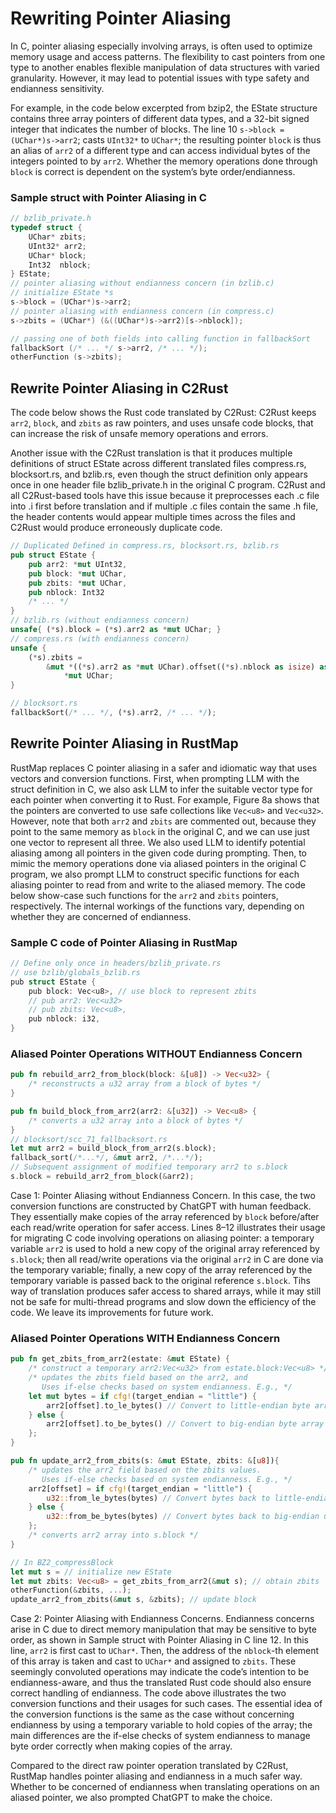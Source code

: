 # Rewriting Pointer Aliasing
In C, pointer aliasing especially involving arrays, is often used to optimize memory usage and access patterns. The flexibility to cast pointers from one type to another enables flexible manipulation of data structures with varied granularity. However, it may lead to potential issues with type safety and endianness sensitivity.

For example, in the code below excerpted from bzip2, the EState structure contains three array pointers of different data types, and a 32-bit signed integer that indicates the number of blocks. The line 10 `s->block = (UChar*)s->arr2`; casts `UInt32*` to `UChar*`; the resulting pointer `block` is thus an alias of `arr2` of a different type and can access individual bytes of the integers pointed to by `arr2`. Whether the memory operations done through `block` is correct is dependent on the system’s byte order/endianness.

### Sample struct with Pointer Aliasing in C
```c
// bzlib_private.h
typedef struct {
    UChar* zbits;
    UInt32* arr2;
    UChar* block;
    Int32  nblock;
} EState;
// pointer aliasing without endianness concern (in bzlib.c)
// initialize EState *s
s->block = (UChar*)s->arr2;
// pointer aliasing with endianness concern (in compress.c)
s->zbits = (UChar*) (&((UChar*)s->arr2)[s->nblock]);

// passing one of both fields into calling function in fallbackSort
fallbackSort (/* ... */ s->arr2, /* ... */);
otherFunction (s->zbits);
```

## Rewrite Pointer Aliasing in C2Rust
The code below shows the Rust code translated by C2Rust: C2Rust keeps `arr2`, `block`, and `zbits` as raw pointers, and uses unsafe code blocks, that can increase the risk of unsafe memory operations and errors.

Another issue with the C2Rust translation is that it produces multiple definitions of struct EState across different translated files compress.rs, blocksort.rs, and bzlib.rs, even though the struct definition only appears once in one header file bzlib_private.h in the original C program. C2Rust and all C2Rust-based tools have this issue because it preprocesses each .c file into .i first before translation and if multiple .c files contain the same .h file, the header contents would appear multiple times across the files and C2Rust would produce erroneously duplicate code.

```rust
// Duplicated Defined in compress.rs, blocksort.rs, bzlib.rs
pub struct EState {
    pub arr2: *mut UInt32,
    pub block: *mut UChar,
    pub zbits: *mut UChar,
    pub nblock: Int32
    /* ... */
}
// bzlib.rs (without endianness concern)
unsafe{ (*s).block = (*s).arr2 as *mut UChar; }
// compress.rs (with endianness concern)
unsafe {
    (*s).zbits =
        &mut *((*s).arr2 as *mut UChar).offset((*s).nblock as isize) as
            *mut UChar;
}

// blocksort.rs
fallbackSort(/* ... */, (*s).arr2, /* ... */);
```

## Rewrite Pointer Aliasing in RustMap
RustMap replaces C pointer aliasing in a safer and idiomatic way that uses vectors and conversion functions. First, when prompting LLM with the struct definition in C, we also ask LLM to infer the suitable vector type for each pointer when converting it to Rust. For
example, Figure 8a shows that the pointers are converted to use safe collections
like `Vec<u8>` and `Vec<u32>`. However, note that both `arr2` and `zbits` are commented out, because they point to the same memory as `block` in the original C, and we can use just one vector to represent all three. We also used LLM to identify potential aliasing among all pointers in the given code during prompting. Then, to mimic the memory operations done via aliased pointers in the original C program, we also prompt LLM to construct specific functions for each aliasing pointer to read from and write to the aliased memory. The code below show-case such functions for the `arr2` and `zbits` pointers, respectively. The internal workings of the functions vary, depending on whether they are concerned of endianness.

### Sample C code of Pointer Aliasing in RustMap
```c
// Define only once in headers/bzlib_private.rs 
// use bzlib/globals_bzlib.rs 
pub struct EState {
    pub block: Vec<u8>, // use block to represent zbits
    // pub arr2: Vec<u32> 
    // pub zbits: Vec<u8>,
    pub nblock: i32,
}
```

### Aliased Pointer Operations WITHOUT Endianness Concern
```rust
pub fn rebuild_arr2_from_block(block: &[u8]) -> Vec<u32> {
    /* reconstructs a u32 array from a block of bytes */
}

pub fn build_block_from_arr2(arr2: &[u32]) -> Vec<u8> {
    /* converts a u32 array into a block of bytes */
}
// blocksort/scc_71_fallbacksort.rs
let mut arr2 = build_block_from_arr2(s.block);
fallback_sort(/*...*/, &mut arr2, /*...*/);
// Subsequent assignment of modified temporary arr2 to s.block
s.block = rebuild_arr2_from_block(&arr2);
```
Case 1: Pointer Aliasing without Endianness Concern. In this case, the two conversion functions are constructed by ChatGPT with human feedback. They essentially make copies of the array referenced by `block` before/after each read/write operation for safer access. Lines 8–12 illustrates their usage for migrating C code involving operations on aliasing pointer: a temporary variable `arr2` is used to hold a new copy of the original array referenced by `s.block`; then all read/write operations via the original `arr2` in C are done via the temporary variable; finally, a new copy of the array referenced by the temporary variable is passed back to the original reference `s.block`. Tihs way of translation produces safer access to shared arrays, while it may still not be safe for multi-thread programs and slow down the efficiency of the code. We leave its improvements for future work.


### Aliased Pointer Operations WITH Endianness Concern
```rust
pub fn get_zbits_from_arr2(estate: &mut EState) {
    /* construct a temporary arr2:Vec<u32> from estate.block:Vec<u8> */
    /* updates the zbits field based on the arr2, and
       Uses if-else checks based on system endianness. E.g., */
    let mut bytes = if cfg!(target_endian = "little") {
        arr2[offset].to_le_bytes() // Convert to little-endian byte array
    } else {
        arr2[offset].to_be_bytes() // Convert to big-endian byte array
    };
}

pub fn update_arr2_from_zbits(s: &mut EState, zbits: &[u8]){
    /* updates the arr2 field based on the zbits values.
       Uses if-else checks based on system endianness. E.g., */
    arr2[offset] = if cfg!(target_endian = "little") {
        u32::from_le_bytes(bytes) // Convert bytes back to little-endian u32
    } else {
        u32::from_be_bytes(bytes) // Convert bytes back to big-endian u32
    };
    /* converts arr2 array into s.block */
}

// In BZ2_compressBlock
let mut s = // initialize new EState
let mut zbits: Vec<u8> = get_zbits_from_arr2(&mut s); // obtain zbits
otherFunction(&zbits, ...);
update_arr2_from_zbits(&mut s, &zbits); // update block
```
Case 2: Pointer Aliasing with Endianness Concerns. Endianness concerns arise in C due to direct memory manipulation that may be sensitive to byte order, as shown in Sample struct with Pointer Aliasing in C line 12. In this line, `arr2` is first cast to `UChar*`. Then, the address of the `nblock`-th element of this array is taken and cast to `UChar*` and assigned to `zbits`. These seemingly convoluted operations may indicate the code’s intention to be endianness-aware, and thus the translated Rust code should also ensure correct handling of endianness.
The code above illustrates the two conversion functions and their usages for such cases. The essential idea of the conversion functions is the same as the case without concerning endianness by using a temporary variable to hold copies of the array; the main differences are the if-else checks of system endianness to manage byte order correctly when making copies of the array.

Compared to the direct raw pointer operation translated by C2Rust, RustMap handles pointer aliasing and endianness in a much safer way. Whether to be concerned of endianness when translating operations on an aliased pointer, we also prompted ChatGPT to make the choice.

